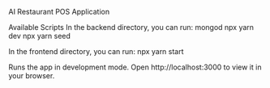 AI Restaurant POS Application

Available Scripts
In the backend directory, you can run:
mongod
npx yarn dev
npx yarn seed

In the frontend directory, you can run:
npx yarn start

Runs the app in development mode.
Open http://localhost:3000 to view it in your browser.
